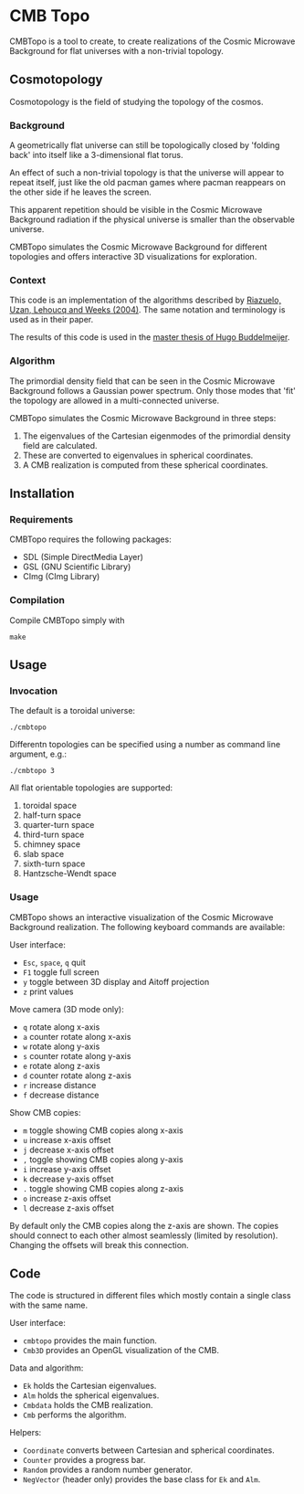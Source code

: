 # CMB Topo

CMBTopo is a tool to create, to create realizations of the Cosmic Microwave Background for flat universes with a non-trivial topology.

## Cosmotopology

Cosmotopology is the field of studying the topology of the cosmos.

### Background

A geometrically flat universe can still be topologically closed by 'folding back' into itself like a 3-dimensional flat torus.

An effect of such a non-trivial topology is that the universe will appear to repeat itself, just like the old pacman games where pacman reappears on the other side if he leaves the screen.

This apparent repetition should be visible in the Cosmic Microwave Background radiation if the physical universe is smaller than the observable universe. 

CMBTopo simulates the Cosmic Microwave Background for different topologies and offers interactive 3D visualizations for exploration.

### Context

This code is an implementation of the algorithms described by [Riazuelo, Uzan, Lehoucq and Weeks (2004)](http://adsabs.harvard.edu/abs/2004PhRvD..69j3514R). The same notation and terminology is used as in their paper.

The results of this code is used in the [master thesis of Hugo Buddelmeijer](https://www.astro.rug.nl/~buddel/go/thesis.pdf).

### Algorithm

The primordial density field that can be seen in the Cosmic Microwave Background follows a Gaussian power spectrum. Only those modes that 'fit' the topology are allowed in a multi-connected universe.

CMBTopo simulates the Cosmic Microwave Background in three steps:

1. The eigenvalues of the Cartesian eigenmodes of the primordial density field are calculated.
2. These are converted to eigenvalues in spherical coordinates.
3. A CMB realization is computed from these spherical coordinates.


## Installation

### Requirements

CMBTopo requires the following packages:

 * SDL (Simple DirectMedia Layer)
 * GSL (GNU Scientific Library)
 * CImg (CImg Library)

### Compilation

Compile CMBTopo simply with

    make

## Usage

### Invocation

The default is a toroidal universe:

    ./cmbtopo

Differentn topologies can be specified using a number as command line argument, e.g.:

    ./cmbtopo 3

All flat orientable topologies are supported:

 1. toroidal space
 2. half-turn space
 3. quarter-turn space
 4. third-turn space
 5. chimney space
 6. slab space
 7. sixth-turn space
 8. Hantzsche-Wendt space
 
### Usage

CMBTopo shows an interactive visualization of the Cosmic Microwave Background realization. The following keyboard commands are available:

User interface:

 * `Esc`, `space`, `q` quit
 * `F1` toggle full screen
 * `y` toggle between 3D display and Aitoff projection
 * `z` print values

Move camera (3D mode only):

 * `q` rotate along x-axis
 * `a` counter rotate along x-axis
 * `w` rotate along y-axis
 * `s` counter rotate along y-axis
 * `e` rotate along z-axis
 * `d` counter rotate along z-axis
 * `r` increase distance
 * `f` decrease distance

Show CMB copies:

 * `m` toggle showing CMB copies along x-axis
 * `u` increase x-axis offset
 * `j` decrease x-axis offset
 * `,` toggle showing CMB copies along y-axis
 * `i` increase y-axis offset
 * `k` decrease y-axis offset
 * `.` toggle showing CMB copies along z-axis
 * `o` increase z-axis offset
 * `l` decrease z-axis offset

By default only the CMB copies along the z-axis are shown. The copies should connect to each other almost seamlessly (limited by resolution). Changing the offsets will break this connection.


## Code

The code is structured in different files which mostly contain a single class with the same name.

User interface:
 
 * `cmbtopo` provides the main function.
 * `Cmb3D` provides an OpenGL visualization of the CMB.

Data and algorithm:

 * `Ek` holds the Cartesian eigenvalues.
 * `Alm` holds the spherical eigenvalues.
 * `Cmbdata` holds the CMB realization.
 * `Cmb` performs the algorithm.

Helpers:

 * `Coordinate` converts between Cartesian and spherical coordinates.
 * `Counter` provides a progress bar.
 * `Random` provides a random number generator.
 * `NegVector` (header only) provides the base class for `Ek` and `Alm`.

 
 

